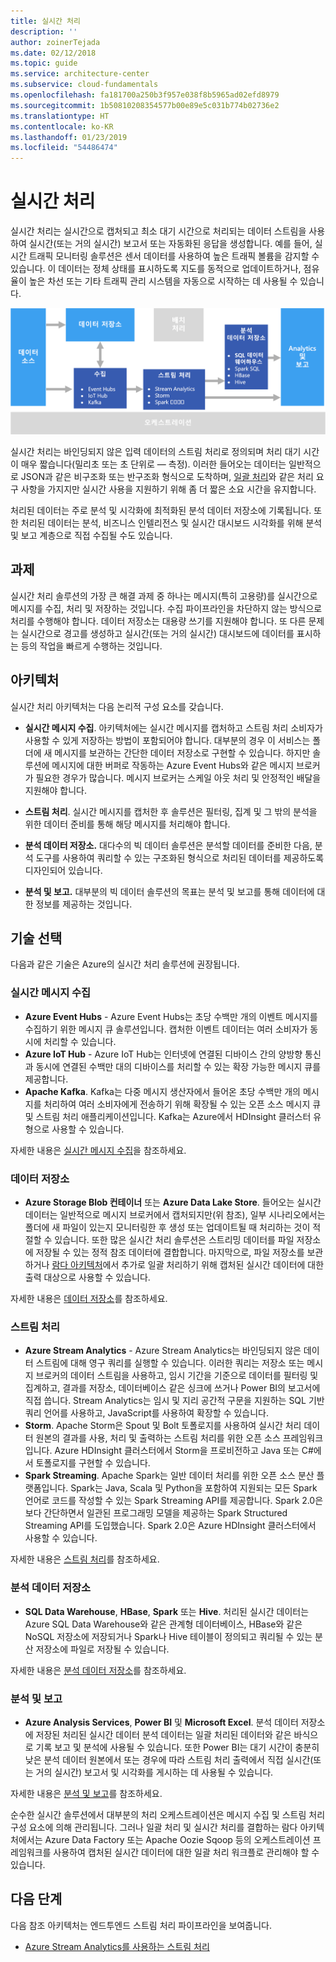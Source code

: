 ```yaml
---
title: 실시간 처리
description: ''
author: zoinerTejada
ms.date: 02/12/2018
ms.topic: guide
ms.service: architecture-center
ms.subservice: cloud-fundamentals
ms.openlocfilehash: fa181700a250b3f957e038f8b5965ad02efd8979
ms.sourcegitcommit: 1b50810208354577b00e89e5c031b774b02736e2
ms.translationtype: HT
ms.contentlocale: ko-KR
ms.lasthandoff: 01/23/2019
ms.locfileid: "54486474"
---
```

# <a name="real-time-processing"></a>실시간 처리

실시간 처리는 실시간으로 캡처되고 최소 대기 시간으로 처리되는 데이터 스트림을 사용하여 실시간(또는 거의 실시간) 보고서 또는 자동화된 응답을 생성합니다. 예를 들어, 실시간 트래픽 모니터링 솔루션은 센서 데이터를 사용하여 높은 트래픽 볼륨을 감지할 수 있습니다. 이 데이터는 정체 상태를 표시하도록 지도를 동적으로 업데이트하거나, 점유율이 높은 차선 또는 기타 트래픽 관리 시스템을 자동으로 시작하는 데 사용될 수 있습니다.

![실시간 처리 파이프라인의 다이어그램](./images/real-time-pipeline.png)

실시간 처리는 바인딩되지 않은 입력 데이터의 스트림 처리로 정의되며 처리 대기 시간이 매우 짧습니다(밀리초 또는 초 단위로 &mdash; 측정). 이러한 들어오는 데이터는 일반적으로 JSON과 같은 비구조화 또는 반구조화 형식으로 도착하며, [일괄 처리](./batch-processing.md)와 같은 처리 요구 사항을 가지지만 실시간 사용을 지원하기 위해 좀 더 짧은 소요 시간을 유지합니다.

처리된 데이터는 주로 분석 및 시각화에 최적화된 분석 데이터 저장소에 기록됩니다. 또한 처리된 데이터는 분석, 비즈니스 인텔리전스 및 실시간 대시보드 시각화를 위해 분석 및 보고 계층으로 직접 수집될 수도 있습니다.

## <a name="challenges"></a>과제

실시간 처리 솔루션의 가장 큰 해결 과제 중 하나는 메시지(특히 고용량)를 실시간으로 메시지를 수집, 처리 및 저장하는 것입니다. 수집 파이프라인을 차단하지 않는 방식으로 처리를 수행해야 합니다. 데이터 저장소는 대용량 쓰기를 지원해야 합니다. 또 다른 문제는 실시간으로 경고를 생성하고 실시간(또는 거의 실시간) 대시보드에 데이터를 표시하는 등의 작업을 빠르게 수행하는 것입니다.

## <a name="architecture"></a>아키텍처

실시간 처리 아키텍처는 다음 논리적 구성 요소를 갖습니다.

- **실시간 메시지 수집**. 아키텍처에는 실시간 메시지를 캡처하고 스트림 처리 소비자가 사용할 수 있게 저장하는 방법이 포함되어야 합니다. 대부분의 경우 이 서비스는 폴더에 새 메시지를 보관하는 간단한 데이터 저장소로 구현할 수 있습니다. 하지만 솔루션에 메시지에 대한 버퍼로 작동하는 Azure Event Hubs와 같은 메시지 브로커가 필요한 경우가 많습니다. 메시지 브로커는 스케일 아웃 처리 및 안정적인 배달을 지원해야 합니다.

- **스트림 처리**. 실시간 메시지를 캡처한 후 솔루션은 필터링, 집계 및 그 밖의 분석을 위한 데이터 준비를 통해 해당 메시지를 처리해야 합니다.

- **분석 데이터 저장소.** 대다수의 빅 데이터 솔루션은 분석할 데이터를 준비한 다음, 분석 도구를 사용하여 쿼리할 수 있는 구조화된 형식으로 처리된 데이터를 제공하도록 디자인되어 있습니다.

- **분석 및 보고.** 대부분의 빅 데이터 솔루션의 목표는 분석 및 보고를 통해 데이터에 대한 정보를 제공하는 것입니다.

## <a name="technology-choices"></a>기술 선택

다음과 같은 기술은 Azure의 실시간 처리 솔루션에 권장됩니다.

### <a name="real-time-message-ingestion"></a>실시간 메시지 수집

- **Azure Event Hubs** - Azure Event Hubs는 초당 수백만 개의 이벤트 메시지를 수집하기 위한 메시지 큐 솔루션입니다. 캡처한 이벤트 데이터는 여러 소비자가 동시에 처리할 수 있습니다.
- **Azure IoT Hub** - Azure IoT Hub는 인터넷에 연결된 디바이스 간의 양방향 통신과 동시에 연결된 수백만 대의 디바이스를 처리할 수 있는 확장 가능한 메시지 큐를 제공합니다.
- **Apache Kafka**. Kafka는 다중 메시지 생산자에서 들어온 초당 수백만 개의 메시지를 처리하여 여러 소비자에게 전송하기 위해 확장될 수 있는 오픈 소스 메시지 큐 및 스트림 처리 애플리케이션입니다. Kafka는 Azure에서 HDInsight 클러스터 유형으로 사용할 수 있습니다.

자세한 내용은 [실시간 메시지 수집](../technology-choices/real-time-ingestion.md)을 참조하세요.

### <a name="data-storage"></a>데이터 저장소

- **Azure Storage Blob 컨테이너** 또는 **Azure Data Lake Store**. 들어오는 실시간 데이터는 일반적으로 메시지 브로커에서 캡처되지만(위 참조), 일부 시나리오에서는 폴더에 새 파일이 있는지 모니터링한 후 생성 또는 업데이트될 때 처리하는 것이 적절할 수 있습니다. 또한 많은 실시간 처리 솔루션은 스트리밍 데이터를 파일 저장소에 저장될 수 있는 정적 참조 데이터에 결합합니다. 마지막으로, 파일 저장소를 보관하거나 [람다 아키텍처](../big-data/index.md#lambda-architecture)에서 추가로 일괄 처리하기 위해 캡처된 실시간 데이터에 대한 출력 대상으로 사용할 수 있습니다.

자세한 내용은 [데이터 저장소](../technology-choices/data-storage.md)를 참조하세요.

### <a name="stream-processing"></a>스트림 처리

- **Azure Stream Analytics** - Azure Stream Analytics는 바인딩되지 않은 데이터 스트림에 대해 영구 쿼리를 실행할 수 있습니다. 이러한 쿼리는 저장소 또는 메시지 브로커의 데이터 스트림을 사용하고, 임시 기간을 기준으로 데이터를 필터링 및 집계하고, 결과를 저장소, 데이터베이스 같은 싱크에 쓰거나 Power BI의 보고서에 직접 씁니다. Stream Analytics는 임시 및 지리 공간적 구문을 지원하는 SQL 기반 쿼리 언어를 사용하고, JavaScript를 사용하여 확장할 수 있습니다.
- **Storm**. Apache Storm은 Spout 및 Bolt 토폴로지를 사용하여 실시간 처리 데이터 원본의 결과를 사용, 처리 및 출력하는 스트림 처리를 위한 오픈 소스 프레임워크입니다. Azure HDInsight 클러스터에서 Storm을 프로비전하고 Java 또는 C#에서 토폴로지를 구현할 수 있습니다.
- **Spark Streaming**. Apache Spark는 일반 데이터 처리를 위한 오픈 소스 분산 플랫폼입니다. Spark는 Java, Scala 및 Python을 포함하여 지원되는 모든 Spark 언어로 코드를 작성할 수 있는 Spark Streaming API를 제공합니다. Spark 2.0은 보다 간단하면서 일관된 프로그래밍 모델을 제공하는 Spark Structured Streaming API를 도입했습니다. Spark 2.0은 Azure HDInsight 클러스터에서 사용할 수 있습니다.

자세한 내용은 [스트림 처리](../technology-choices/stream-processing.md)를 참조하세요.

### <a name="analytical-data-store"></a>분석 데이터 저장소

- **SQL Data Warehouse**, **HBase**, **Spark** 또는 **Hive**. 처리된 실시간 데이터는 Azure SQL Data Warehouse와 같은 관계형 데이터베이스, HBase와 같은 NoSQL 저장소에 저장되거나 Spark나 Hive 테이블이 정의되고 쿼리될 수 있는 분산 저장소에 파일로 저장될 수 있습니다.

자세한 내용은 [분석 데이터 저장소](../technology-choices/analytical-data-stores.md)를 참조하세요.

### <a name="analytics-and-reporting"></a>분석 및 보고

- **Azure Analysis Services**, **Power BI** 및 **Microsoft Excel**. 분석 데이터 저장소에 저장된 처리된 실시간 데이터 분석 데이터는 일괄 처리된 데이터와 같은 바식으로 기록 보고 및 분석에 사용될 수 있습니다. 또한 Power BI는 대기 시간이 충분히 낮은 분석 데이터 원본에서 또는 경우에 따라 스트림 처리 출력에서 직접 실시간(또는 거의 실시간) 보고서 및 시각화를 게시하는 데 사용될 수 있습니다.

자세한 내용은 [분석 및 보고](../technology-choices/analysis-visualizations-reporting.md)를 참조하세요.

순수한 실시간 솔루션에서 대부분의 처리 오케스트레이션은 메시지 수집 및 스트림 처리 구성 요소에 의해 관리됩니다. 그러나 일괄 처리 및 실시간 처리를 결합하는 람다 아키텍처에서는 Azure Data Factory 또는 Apache Oozie Sqoop 등의 오케스트레이션 프레임워크를 사용하여 캡처된 실시간 데이터에 대한 일괄 처리 워크플로 관리해야 할 수 있습니다.

## <a name="next-steps"></a>다음 단계

다음 참조 아키텍처는 엔드투엔드 스트림 처리 파이프라인을 보여줍니다.

- [Azure Stream Analytics를 사용하는 스트림 처리](../../reference-architectures/data/stream-processing-stream-analytics.md)